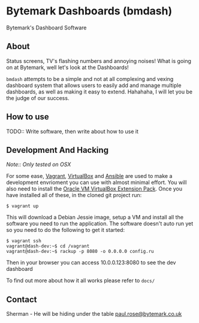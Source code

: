 # Bytemark Dashboards (bmdash)

Bytemark's Dashboard Software

## About
Status screens, TV's flashing numbers and annoying noises! What is going on at
Bytemark, well let's look at the Dashboards!

`bmdash` attempts to be a simple and not at all complexing and vexing dashboard 
system that allows users to easily add and manage multiple dashboards, as well 
as making it easy to extend. Hahahaha, I will let you be the judge of our 
success.

## How to use

TODO:: Write software, then write about how to use it

## Development And Hacking

_Note:: Only tested on OSX_

For some ease, [Vagrant][0], [VirtualBox][1] and [Ansible][2] are used to make a
development envrioment you can use with almost minimal effort. You will also 
need to install the [Oracle VM VirtualBox Extension Pack][3]. Once you have 
installed all of these, in the cloned git project run:

    $ vagrant up

This will download a Debian Jessie image, setup a VM and install all the 
software you need to run the application. The software doesn't auto run yet so
you need to do the following to get it started:

    $ vagrant ssh
    vagrant@dash-dev:~$ cd /vagrant
    vagrant@dash-dev:~$ rackup -p 8080 -o 0.0.0.0 config.ru

Then in your browser you can access 10.0.0.123:8080 to see the dev dashboard

To find out more about how it all works please refer to `docs/`

## Contact 

Sherman - He will be hiding under the table
paul.rose@bytemark.co.uk

[0]: https://docs.vagrantup.com/v2/why-vagrant/index.html 
[1]: https://www.virtualbox.org/
[2]: http://www.ansible.com/home 
[3]: http://www.oracle.com/technetwork/server-storage/virtualbox/downloads/index.html
